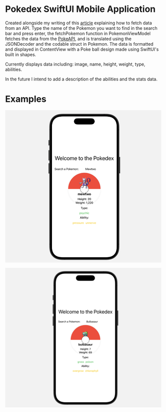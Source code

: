 # Pokedex SwiftUI Mobile Application

Created alongside my writing of this [article](https://medium.com/@benjaminduffield1997/fetch-and-display-data-in-swiftui-6f754163b0ad) explaining how to fetch data from an API. Type the name of the Pokemon you want to find in the search bar and press enter, the fetchPokemon function in PokemonViewModel fetches the data from the [PokeAPI](https://pokeapi.co/), and is translated using the JSONDecoder and the codable struct in Pokemon. The data is formatted and displayed in ContentView with a Poke ball design made using SwiftUI's built in shapes.

Currently displays data including: image, name, height, weight, type, abilities. 

In the future I intend to add a description of the abilities and the stats data.

# Examples

![example1](https://github.com/ben-dh3/pokedex_swiftui/blob/main/images/example1.png?raw=true)

![example2](https://github.com/ben-dh3/pokedex_swiftui/blob/main/images/example2.png?raw=true)

